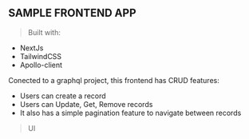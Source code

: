 ## SAMPLE FRONTEND APP

> Built with:
- NextJs
- TailwindCSS
- Apollo-client

Conected to a graphql project, this frontend has CRUD features: 
- Users can create a record
- Users can Update, Get, Remove records
- It also has a simple pagination feature to navigate between records

> UI
